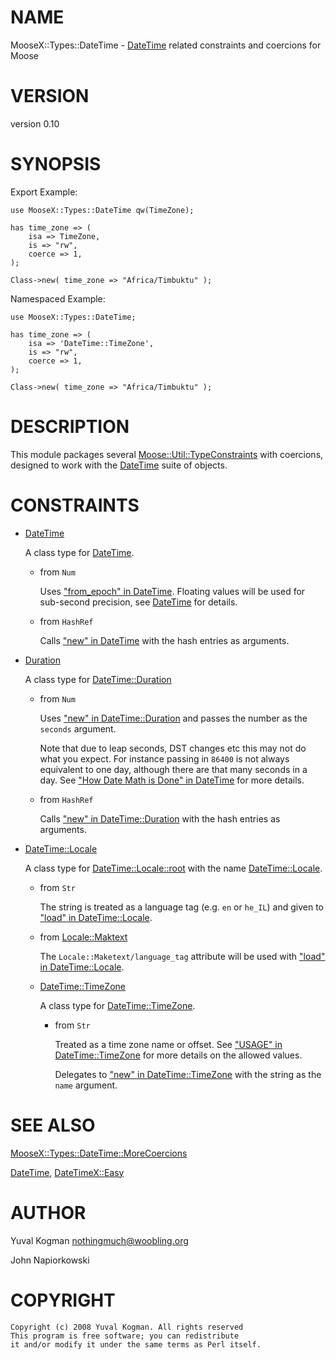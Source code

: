 # NAME

MooseX::Types::DateTime - [DateTime](https://metacpan.org/pod/DateTime) related constraints and coercions for
Moose

# VERSION

version 0.10

# SYNOPSIS

Export Example:

    use MooseX::Types::DateTime qw(TimeZone);

    has time_zone => (
        isa => TimeZone,
        is => "rw",
        coerce => 1,
    );

    Class->new( time_zone => "Africa/Timbuktu" );

Namespaced Example:

    use MooseX::Types::DateTime;

    has time_zone => (
        isa => 'DateTime::TimeZone',
        is => "rw",
        coerce => 1,
    );

    Class->new( time_zone => "Africa/Timbuktu" );

# DESCRIPTION

This module packages several [Moose::Util::TypeConstraints](https://metacpan.org/pod/Moose::Util::TypeConstraints) with coercions,
designed to work with the [DateTime](https://metacpan.org/pod/DateTime) suite of objects.

# CONSTRAINTS

- [DateTime](https://metacpan.org/pod/DateTime)

    A class type for [DateTime](https://metacpan.org/pod/DateTime).

    - from `Num`

        Uses ["from\_epoch" in DateTime](https://metacpan.org/pod/DateTime#from_epoch). Floating values will be used for sub-second
        precision, see [DateTime](https://metacpan.org/pod/DateTime) for details.

    - from `HashRef`

        Calls ["new" in DateTime](https://metacpan.org/pod/DateTime#new) with the hash entries as arguments.

- [Duration](https://metacpan.org/pod/Duration)

    A class type for [DateTime::Duration](https://metacpan.org/pod/DateTime::Duration)

    - from `Num`

        Uses ["new" in DateTime::Duration](https://metacpan.org/pod/DateTime::Duration#new) and passes the number as the `seconds` argument.

        Note that due to leap seconds, DST changes etc this may not do what you expect.
        For instance passing in `86400` is not always equivalent to one day, although
        there are that many seconds in a day. See ["How Date Math is Done" in DateTime](https://metacpan.org/pod/DateTime#How-Date-Math-is-Done)
        for more details.

    - from `HashRef`

        Calls ["new" in DateTime::Duration](https://metacpan.org/pod/DateTime::Duration#new) with the hash entries as arguments.

- [DateTime::Locale](https://metacpan.org/pod/DateTime::Locale)

    A class type for [DateTime::Locale::root](https://metacpan.org/pod/DateTime::Locale::root) with the name [DateTime::Locale](https://metacpan.org/pod/DateTime::Locale).

    - from `Str`

        The string is treated as a language tag (e.g. `en` or `he_IL`) and given to
        ["load" in DateTime::Locale](https://metacpan.org/pod/DateTime::Locale#load).

    - from [Locale::Maktext](https://metacpan.org/pod/Locale::Maktext)

        The `Locale::Maketext/language_tag` attribute will be used with ["load" in DateTime::Locale](https://metacpan.org/pod/DateTime::Locale#load).

    - [DateTime::TimeZone](https://metacpan.org/pod/DateTime::TimeZone)

        A class type for [DateTime::TimeZone](https://metacpan.org/pod/DateTime::TimeZone).

        - from `Str`

            Treated as a time zone name or offset. See ["USAGE" in DateTime::TimeZone](https://metacpan.org/pod/DateTime::TimeZone#USAGE) for more
            details on the allowed values.

            Delegates to ["new" in DateTime::TimeZone](https://metacpan.org/pod/DateTime::TimeZone#new) with the string as the `name` argument.

# SEE ALSO

[MooseX::Types::DateTime::MoreCoercions](https://metacpan.org/pod/MooseX::Types::DateTime::MoreCoercions)

[DateTime](https://metacpan.org/pod/DateTime), [DateTimeX::Easy](https://metacpan.org/pod/DateTimeX::Easy)

# AUTHOR

Yuval Kogman <nothingmuch@woobling.org>

John Napiorkowski <jjn1056 at yahoo.com>

# COPYRIGHT

    Copyright (c) 2008 Yuval Kogman. All rights reserved
    This program is free software; you can redistribute
    it and/or modify it under the same terms as Perl itself.
